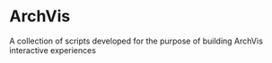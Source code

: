 # ArchVis

A collection of scripts developed for the purpose of building ArchVis interactive experiences

